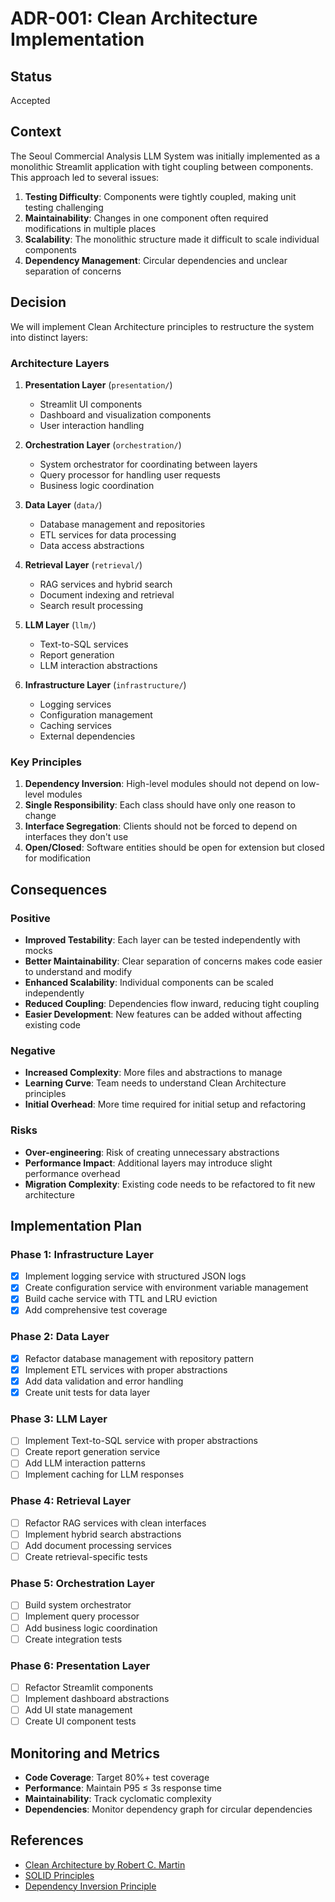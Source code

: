 # ADR-001: Clean Architecture Implementation

## Status
Accepted

## Context
The Seoul Commercial Analysis LLM System was initially implemented as a monolithic Streamlit application with tight coupling between components. This approach led to several issues:

1. **Testing Difficulty**: Components were tightly coupled, making unit testing challenging
2. **Maintainability**: Changes in one component often required modifications in multiple places
3. **Scalability**: The monolithic structure made it difficult to scale individual components
4. **Dependency Management**: Circular dependencies and unclear separation of concerns

## Decision
We will implement Clean Architecture principles to restructure the system into distinct layers:

### Architecture Layers

1. **Presentation Layer** (`presentation/`)
   - Streamlit UI components
   - Dashboard and visualization components
   - User interaction handling

2. **Orchestration Layer** (`orchestration/`)
   - System orchestrator for coordinating between layers
   - Query processor for handling user requests
   - Business logic coordination

3. **Data Layer** (`data/`)
   - Database management and repositories
   - ETL services for data processing
   - Data access abstractions

4. **Retrieval Layer** (`retrieval/`)
   - RAG services and hybrid search
   - Document indexing and retrieval
   - Search result processing

5. **LLM Layer** (`llm/`)
   - Text-to-SQL services
   - Report generation
   - LLM interaction abstractions

6. **Infrastructure Layer** (`infrastructure/`)
   - Logging services
   - Configuration management
   - Caching services
   - External dependencies

### Key Principles

1. **Dependency Inversion**: High-level modules should not depend on low-level modules
2. **Single Responsibility**: Each class should have only one reason to change
3. **Interface Segregation**: Clients should not be forced to depend on interfaces they don't use
4. **Open/Closed**: Software entities should be open for extension but closed for modification

## Consequences

### Positive
- **Improved Testability**: Each layer can be tested independently with mocks
- **Better Maintainability**: Clear separation of concerns makes code easier to understand and modify
- **Enhanced Scalability**: Individual components can be scaled independently
- **Reduced Coupling**: Dependencies flow inward, reducing tight coupling
- **Easier Development**: New features can be added without affecting existing code

### Negative
- **Increased Complexity**: More files and abstractions to manage
- **Learning Curve**: Team needs to understand Clean Architecture principles
- **Initial Overhead**: More time required for initial setup and refactoring

### Risks
- **Over-engineering**: Risk of creating unnecessary abstractions
- **Performance Impact**: Additional layers may introduce slight performance overhead
- **Migration Complexity**: Existing code needs to be refactored to fit new architecture

## Implementation Plan

### Phase 1: Infrastructure Layer
- [x] Implement logging service with structured JSON logs
- [x] Create configuration service with environment variable management
- [x] Build cache service with TTL and LRU eviction
- [x] Add comprehensive test coverage

### Phase 2: Data Layer
- [x] Refactor database management with repository pattern
- [x] Implement ETL services with proper abstractions
- [x] Add data validation and error handling
- [x] Create unit tests for data layer

### Phase 3: LLM Layer
- [ ] Implement Text-to-SQL service with proper abstractions
- [ ] Create report generation service
- [ ] Add LLM interaction patterns
- [ ] Implement caching for LLM responses

### Phase 4: Retrieval Layer
- [ ] Refactor RAG services with clean interfaces
- [ ] Implement hybrid search abstractions
- [ ] Add document processing services
- [ ] Create retrieval-specific tests

### Phase 5: Orchestration Layer
- [ ] Build system orchestrator
- [ ] Implement query processor
- [ ] Add business logic coordination
- [ ] Create integration tests

### Phase 6: Presentation Layer
- [ ] Refactor Streamlit components
- [ ] Implement dashboard abstractions
- [ ] Add UI state management
- [ ] Create UI component tests

## Monitoring and Metrics

- **Code Coverage**: Target 80%+ test coverage
- **Performance**: Maintain P95 ≤ 3s response time
- **Maintainability**: Track cyclomatic complexity
- **Dependencies**: Monitor dependency graph for circular dependencies

## References

- [Clean Architecture by Robert C. Martin](https://blog.cleancoder.com/uncle-bob/2012/08/13/the-clean-architecture.html)
- [SOLID Principles](https://en.wikipedia.org/wiki/SOLID)
- [Dependency Inversion Principle](https://en.wikipedia.org/wiki/Dependency_inversion_principle)
